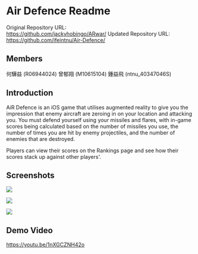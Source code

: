 # Air Defence Readme

Original Repository URL:  
https://github.com/jackyhobingo/ARwar/
Updated Repository URL:  
https://github.com/ifeintnu/Air-Defence/

Members
-
何驊益 (R06944024)
曾郁翔 (M10615104)
鍾益飛 (ntnu_40347046S)

Introduction
-
   AiR Defence is an iOS game that utilises augmented reality to give you the impression that enemy aircraft are zeroing in on your location and attacking you. You must defend yourself using your missiles and flares, with in-game scores being calculated based on the number of missiles you use, the number of times you are hit by enemy projectiles, and the number of enemies that are destroyed.

   Players can view their scores on the Rankings page and see how their scores stack up against other players'.

Screenshots
-
![](https://github.com/ifeintnu/Air-Defence/blob/master/screenshots/screenshot_01.jpg?raw=true) 

![](https://github.com/ifeintnu/Air-Defence/blob/master/screenshots/screenshot_02.jpg?raw=true) 

![](https://github.com/ifeintnu/Air-Defence/blob/master/screenshots/screenshot_03.jpg?raw=true) 

Demo Video
-

[](https://)https://youtu.be/1nXGCZNH42o
